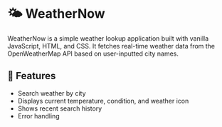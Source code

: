 # 🌤️ WeatherNow

WeatherNow is a simple weather lookup application built with vanilla JavaScript, HTML, and CSS. It fetches real-time weather data from the OpenWeatherMap API based on user-inputted city names.

## 🚀 Features

- Search weather by city
- Displays current temperature, condition, and weather icon
- Shows recent search history
- Error handling
